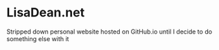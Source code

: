# LisaDean.net

Stripped down personal website hosted on GitHub.io until I decide to do something else with it
